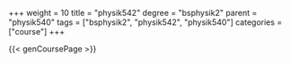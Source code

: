 +++
weight = 10
title = "physik542"
degree = "bsphysik2"
parent = "physik540"
tags = ["bsphysik2", "physik542", "physik540"]
categories = ["course"]
+++

{{< genCoursePage >}}
